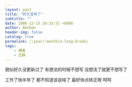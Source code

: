 ```yaml
---
layout: post
title: "好久没写了"
subtitle: ""
date: 2006-12-15 20:33:51 +0800
author: Benben
header-img: false
catalog: true
permalink: /:year/:month/a-long-break/
tags:
    - 博客
    - 迁移
---
```


貌似好久没更新过了 有想法的时候不想写  没想法了就更不想写了
 
工作了快半年了 都不知道该说啥了  最好快点转正呀 呵呵